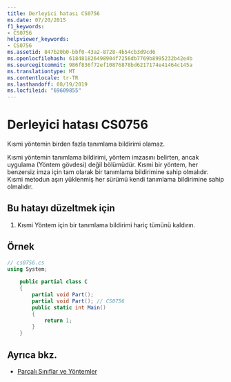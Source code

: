 ```yaml
---
title: Derleyici hatası CS0756
ms.date: 07/20/2015
f1_keywords:
- CS0756
helpviewer_keywords:
- CS0756
ms.assetid: 847b20b0-bbf0-43a2-8728-4b54cb3d9cd6
ms.openlocfilehash: 618481826498904f7256db7769b8995232b42e4b
ms.sourcegitcommit: 986f836f72ef10876878bd6217174e41464c145a
ms.translationtype: MT
ms.contentlocale: tr-TR
ms.lasthandoff: 08/19/2019
ms.locfileid: "69609855"
---
```

# <a name="compiler-error-cs0756"></a>Derleyici hatası CS0756
Kısmi yöntemin birden fazla tanımlama bildirimi olamaz.  
  
 Kısmi yöntemin tanımlama bildirimi, yöntem imzasını belirten, ancak uygulama (Yöntem gövdesi) değil bölümüdür. Kısmi bir yöntem, her benzersiz imza için tam olarak bir tanımlama bildirimine sahip olmalıdır. Kısmi metodun aşırı yüklenmiş her sürümü kendi tanımlama bildirimine sahip olmalıdır.  
  
## <a name="to-correct-this-error"></a>Bu hatayı düzeltmek için  
  
1. Kısmi Yöntem için bir tanımlama bildirimi hariç tümünü kaldırın.  
  
## <a name="example"></a>Örnek  
  
```csharp  
// cs0756.cs  
using System;  
  
    public partial class C  
    {  
        partial void Part();  
        partial void Part(); // CS0756  
        public static int Main()  
        {  
            return 1;  
        }  
    }  
```  
  
## <a name="see-also"></a>Ayrıca bkz.

- [Parçalı Sınıflar ve Yöntemler](../programming-guide/classes-and-structs/partial-classes-and-methods.md)
